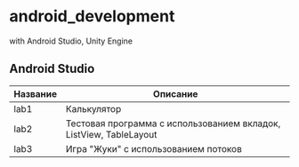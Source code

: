# android_development
with Android Studio, Unity Engine
## Android Studio
Название | Описание | 
--- | --- |
lab1 | Калькулятор | 
lab2 | Тестовая программа с использованием вкладок, ListView, TableLayout |
lab3 | Игра "Жуки" с использованием потоков |
